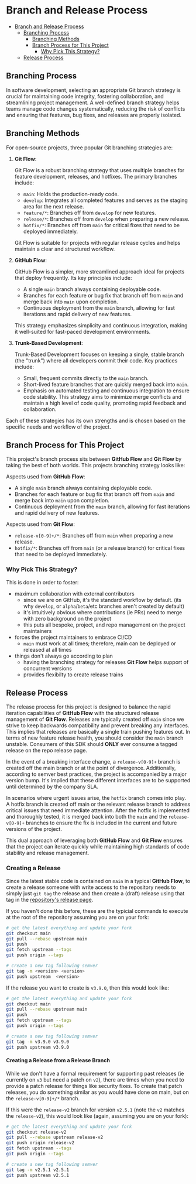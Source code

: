 # Branch and Release Process

- [Branch and Release Process](#branch-and-release-process)
  - [Branching Process](#branching-process)
    - [Branching Methods](#branching-methods)
    - [Branch Process for This Project](#branch-process-for-this-project)
      - [Why Pick This Strategy?](#why-pick-this-strategy)
  - [Release Process](#release-process)

## Branching Process

In software development, selecting an appropriate Git branch strategy is crucial for maintaining code integrity, fostering collaboration, and streamlining project management. A well-defined branch strategy helps teams manage code changes systematically, reducing the risk of conflicts and ensuring that features, bug fixes, and releases are properly isolated.

## Branching Methods

For open-source projects, three popular Git branching strategies are:

1. **Git Flow**:

   Git Flow is a robust branching strategy that uses multiple branches for feature development, releases, and hotfixes. The primary branches include:

   - `main`: Holds the production-ready code.
   - `develop`: Integrates all completed features and serves as the staging area for the next release.
   - `feature/*`: Branches off from `develop` for new features.
   - `release/*`: Branches off from `develop` when preparing a new release.
   - `hotfix/*`: Branches off from `main` for critical fixes that need to be deployed immediately.

   Git Flow is suitable for projects with regular release cycles and helps maintain a clear and structured workflow.

2. **GitHub Flow**:

   GitHub Flow is a simpler, more streamlined approach ideal for projects that deploy frequently. Its key principles include:

   - A single `main` branch always containing deployable code.
   - Branches for each feature or bug fix that branch off from `main` and merge back into `main` upon completion.
   - Continuous deployment from the `main` branch, allowing for fast iterations and rapid delivery of new features.

   This strategy emphasizes simplicity and continuous integration, making it well-suited for fast-paced development environments.

3. **Trunk-Based Development**:

   Trunk-Based Development focuses on keeping a single, stable branch (the "trunk") where all developers commit their code. Key practices include:

   - Small, frequent commits directly to the `main` branch.
   - Short-lived feature branches that are quickly merged back into `main`.
   - Emphasis on automated testing and continuous integration to ensure code stability.
   This strategy aims to minimize merge conflicts and maintain a high level of code quality, promoting rapid feedback and collaboration.

Each of these strategies has its own strengths and is chosen based on the specific needs and workflow of the project.

## Branch Process for This Project

This project's branch process sits between **GitHub Flow** and **Git Flow** by taking the best of both worlds. This projects branching strategy looks like:

Aspects used from **GitHub Flow**:

- A single `main` branch always containing deployable code.
- Branches for each feature or bug fix that branch off from `main` and merge back into `main` upon completion.
- Continuous deployment from the `main` branch, allowing for fast iterations and rapid delivery of new features.

Aspects used from **Git Flow**:

- `release-v[0-9]+/*`: Branches off from `main` when preparing a new release.
- `hotfix/*`: Branches off from `main` (or a release branch) for critical fixes that need to be deployed immediately.

### Why Pick This Strategy?

This is done in order to foster:

- maximum collaboration with external contributors
  - since we are on GitHub, it's the standard workflow by default. (its why `develop`, or `alpha`/`beta`/etc branches aren't created by default)
  - it's intuitively obvious where contributions (ie PRs) need to merge with zero background on the project
  - this puts all bespoke, project, and repo management on the project maintainers
- forces the project maintainers to embrace CI/CD
  - `main` must work at all times; therefore, main can be deployed or released at all times
- things don't always go according to plan
  - having the branching strategy for releases **Git Flow** helps support of concurrent versions
  - provides flexibilty to create release trains

## Release Process

The release process for this project is designed to balance the rapid iteration capabilities of **GitHub Flow** with the structured release management of **Git Flow**. Releases are typically created off `main` since we strive to keep backwards compatibility and prevent breaking any interfaces. This implies that releases are basically a single train pushing features out. In terms of new feature release health, you should consider the `main` branch unstable. Consumers of this SDK should **ONLY** ever consume a tagged release on the repo release page.

In the event of a breaking interface change, a `release-v[0-9]+` branch is created off the main branch or at the point of divergence. Additionally, according to semver best practices, the project is accompanied by a major version bump. It's implied that these different interfaces are to be supported until determined by the company SLA.

In scenarios where urgent issues arise, the `hotfix` branch comes into play. A hotfix branch is created off main or the relevant release branch to address critical issues that need immediate attention. After the hotfix is implemented and thoroughly tested, it is merged back into both the `main` and the `release-v[0-9]+` branches to ensure the fix is included in the current and future versions of the project.

This dual approach of leveraging both **GitHub Flow** and **Git Flow** ensures that the project can iterate quickly while maintaining high standards of code stability and release management.
### Creating a Release

Since the latest stable code is contained on `main` in a typical **GitHub Flow**, to create a release someone with write access to the repository needs to simply just `git tag` the release and then create a (draft) release using that tag in the [repository's release page](https://github.com/onur-yildirim-infinitusai/deepgram-go-sdk/releases).

If you haven't done this before, these are the typicial commands to execute at the root of the repository assuming you are on your fork:

```bash
# get the latest everything and update your fork
git checkout main
git pull --rebase upstream main
git push
git fetch upstream --tags
git push origin --tags

# create a new tag following semver
git tag -m <version> <version>
git push upstream  <version>
```

If the release you want to create is `v3.9.0`, then this would look like:

```bash
# get the latest everything and update your fork
git checkout main
git pull --rebase upstream main
git push
git fetch upstream --tags
git push origin --tags

# create a new tag following semver
git tag -m v3.9.0 v3.9.0
git push upstream v3.9.0
```

#### Creating a Release from a Release Branch

While we don't have a formal requirement for supporting past releases (ie currently on `v3` but need a patch on `v2`), there are times when you need to provide a patch release for things like security fixes. To create that patch releases, you do something similar as you would have done on main, but on the `release-v[0-9]+/*` branch.

If this were the `release-v2` branch for version `v2.5.1` (note the `v2` matches the `release-v2`), this would look like (again, assuming you are on your fork):

```bash
# get the latest everything and update your fork
git checkout release-v2
git pull --rebase upstream release-v2
git push origin release-v2
git fetch upstream --tags
git push origin --tags

# create a new tag following semver
git tag -m v2.5.1 v2.5.1
git push upstream v2.5.1
```
